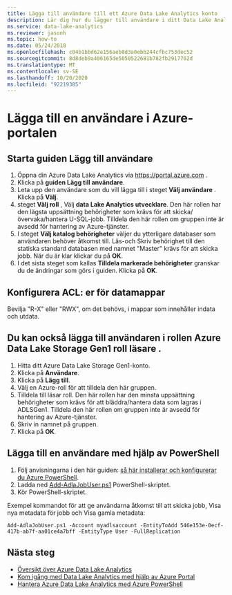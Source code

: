 ```yaml
---
title: Lägga till användare till ett Azure Data Lake Analytics konto
description: Lär dig hur du lägger till användare i ditt Data Lake Analytics konto på rätt sätt med hjälp av guiden Lägg till användare och Azure PowerShell.
ms.service: data-lake-analytics
ms.reviewer: jasonh
ms.topic: how-to
ms.date: 05/24/2018
ms.openlocfilehash: c04b1bbd62e156aeb8d3a0ebb244cfbc753dec52
ms.sourcegitcommit: 8d8deb9a406165de5050522681b782fb2917762d
ms.translationtype: MT
ms.contentlocale: sv-SE
ms.lasthandoff: 10/20/2020
ms.locfileid: "92219385"
---
```

# <a name="adding-a-user-in-the-azure-portal"></a>Lägga till en användare i Azure-portalen

## <a name="start-the-add-user-wizard"></a>Starta guiden Lägg till användare
1. Öppna din Azure Data Lake Analytics via https://portal.azure.com .
2. Klicka på **guiden Lägg till användare**.
3. Leta upp den användare som du vill lägga till i steget **Välj användare** . Klicka på **Välj**.
4. steget **Välj roll** , Välj **data Lake Analytics utvecklare**. Den här rollen har den lägsta uppsättning behörigheter som krävs för att skicka/övervaka/hantera U-SQL-jobb. Tilldela den här rollen om gruppen inte är avsedd för hantering av Azure-tjänster.
5. I steget **Välj katalog behörigheter** väljer du ytterligare databaser som användaren behöver åtkomst till. Läs-och Skriv behörighet till den statiska standard databasen med namnet "Master" krävs för att skicka jobb. När du är klar klickar du på **OK**.
6. I det sista steget som kallas **Tilldela markerade behörigheter** granskar du de ändringar som görs i guiden. Klicka på **OK**.


## <a name="configure-acls-for-data-folders"></a>Konfigurera ACL: er för datamappar
Bevilja "R-X" eller "RWX", om det behövs, i mappar som innehåller indata och utdata.


## <a name="optionally-add-the-user-to-the-azure-data-lake-storage-gen1-role-reader-role"></a>Du kan också lägga till användaren i rollen Azure Data Lake Storage Gen1 roll **läsare** .
1.  Hitta ditt Azure Data Lake Storage Gen1-konto.
2.  Klicka på **Användare**.
3. Klicka på **Lägg till**.
4.  Välj en Azure-roll för att tilldela den här gruppen.
5.  Tilldela till läsar roll. Den här rollen har den minsta uppsättning behörigheter som krävs för att bläddra/hantera data som lagras i ADLSGen1. Tilldela den här rollen om gruppen inte är avsedd för hantering av Azure-tjänster.
6.  Skriv in namnet på gruppen.
7.  Klicka på **OK**.

## <a name="adding-a-user-using-powershell"></a>Lägga till en användare med hjälp av PowerShell

1. Följ anvisningarna i den här guiden: [så här installerar och konfigurerar du Azure PowerShell](/powershell/azure/).
2. Ladda ned [Add-AdlaJobUser.ps1](https://github.com/Azure/AzureDataLake/blob/master/Samples/PowerShell/ADLAUsers/Add-AdlaJobUser.ps1) PowerShell-skriptet.
3. Kör PowerShell-skriptet. 

Exempel kommandot för att ge användarna åtkomst till att skicka jobb, Visa nya metadata för jobb och Visa gamla metadata:

`Add-AdlaJobUser.ps1 -Account myadlsaccount -EntityToAdd 546e153e-0ecf-417b-ab7f-aa01ce4a7bff -EntityType User -FullReplication`


## <a name="next-steps"></a>Nästa steg

* [Översikt över Azure Data Lake Analytics](data-lake-analytics-overview.md)
* [Kom igång med Data Lake Analytics med hjälp av Azure Portal](data-lake-analytics-get-started-portal.md)
* [Hantera Azure Data Lake Analytics med Azure PowerShell](data-lake-analytics-manage-use-powershell.md)

